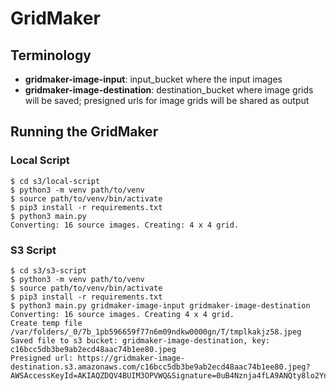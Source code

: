 # GridMaker

## Terminology

* **gridmaker-image-input**: input_bucket where the input images
* **gridmaker-image-destination**: destination_bucket where image grids will be saved; presigned urls for image grids will be shared as output


## Running the GridMaker

### Local Script

```
$ cd s3/local-script
$ python3 -m venv path/to/venv
$ source path/to/venv/bin/activate
$ pip3 install -r requirements.txt
$ python3 main.py
Converting: 16 source images. Creating: 4 x 4 grid.
```
### S3 Script

```
$ cd s3/s3-script
$ python3 -m venv path/to/venv
$ source path/to/venv/bin/activate
$ pip3 install -r requirements.txt
$ python3 main.py gridmaker-image-input gridmaker-image-destination
Converting: 16 source images. Creating 4 x 4 grid.
Create temp file /var/folders/_0/7b_1pb596659f77n6m09ndkw0000gn/T/tmplkakjz58.jpeg
Saved file to s3 bucket: gridmaker-image-destination, key: c16bcc5db3be9ab2ecd48aac74b1ee80.jpeg
Presigned url: https://gridmaker-image-destination.s3.amazonaws.com/c16bcc5db3be9ab2ecd48aac74b1ee80.jpeg?AWSAccessKeyId=AKIAQZDQV4BUIM3OPVWQ&Signature=0uB4Nznja4fLA9ANQty8lo2Ynps%3D&Expires=1713479789
```
